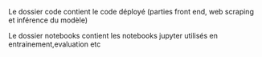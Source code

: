 Le dossier code contient le code déployé (parties front end, web scraping et inférence du modèle)

Le dossier notebooks contient les notebooks jupyter utilisés en entrainement,evaluation etc
